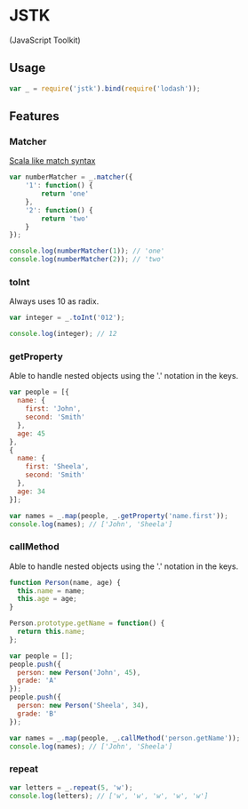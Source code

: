 # JSTK
(JavaScript Toolkit)

## Usage

```javascript
var _ = require('jstk').bind(require('lodash'));
```

## Features

### Matcher

[Scala like match syntax](http://www.scala-lang.org/old/node/120)

```javascript
var numberMatcher = _.matcher({
	'1': function() {
		return 'one'
	},
	'2': function() {
		return 'two'
	}	
});

console.log(numberMatcher(1)); // 'one'
console.log(numberMatcher(2)); // 'two'
```

### toInt

Always uses 10 as radix.

```javascript
var integer = _.toInt('012');

console.log(integer); // 12
```

### getProperty

Able to handle nested objects using the '.' notation in the keys.

```javascript
var people = [{
  name: {
    first: 'John',
    second: 'Smith'
  },
  age: 45
},
{
  name: {
    first: 'Sheela',
    second: 'Smith'
  },
  age: 34
}];

var names = _.map(people, _.getProperty('name.first'));
console.log(names); // ['John', 'Sheela']
```

### callMethod

Able to handle nested objects using the '.' notation in the keys.

```javascript
function Person(name, age) {
  this.name = name;
  this.age = age;
}

Person.prototype.getName = function() {
  return this.name;
};

var people = [];
people.push({
  person: new Person('John', 45),
  grade: 'A'
});
people.push({
  person: new Person('Sheela', 34),
  grade: 'B'
});

var names = _.map(people, _.callMethod('person.getName'));
console.log(names); // ['John', 'Sheela']
```

### repeat

```javascript
var letters = _.repeat(5, 'w');
console.log(letters); // ['w', 'w', 'w', 'w', 'w']
```
